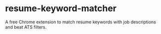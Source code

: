 # resume-keyword-matcher
A free Chrome extension to match resume keywords with job descriptions and beat ATS filters.
